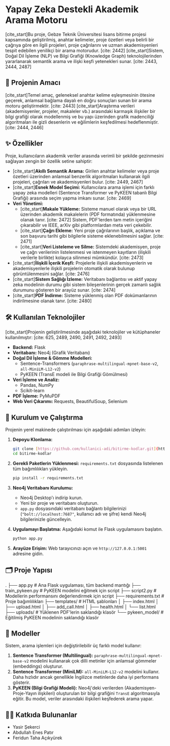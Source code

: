 # Yapay Zeka Destekli Akademik Arama Motoru

[cite_start]Bu proje, Gebze Teknik Üniversitesi lisans bitirme projesi kapsamında geliştirilmiş, anahtar kelimeler, proje özetleri veya belirli bir çağrıya göre en ilgili projeleri, proje çağrılarını ve uzman akademisyenleri tespit edebilen yenilikçi bir arama motorudur. [cite: 2442] [cite_start]Sistem, Doğal Dil İşleme (NLP) ve Bilgi Grafiği (Knowledge Graph) teknolojilerinden yararlanarak semantik arama ve ilişki keşfi yetenekleri sunar. [cite: 2443, 2444, 2487]

## 🎯 Projenin Amacı

[cite_start]Temel amaç, geleneksel anahtar kelime eşleşmesinin ötesine geçerek, anlamsal bağlama dayalı en doğru sonuçları sunan bir arama motoru geliştirmektir. [cite: 2443] [cite_start]Araştırma verileri (akademisyenler, projeler, makaleler vb.) arasındaki karmaşık ilişkiler bir bilgi grafiği olarak modellenmiş ve bu yapı üzerinden grafik madenciliği algoritmaları ile gizli desenlerin ve eğilimlerin keşfedilmesi hedeflenmiştir. [cite: 2444, 2446]

## ✨ Özellikler

Proje, kullanıcıların akademik veriler arasında verimli bir şekilde gezinmesini sağlayan zengin bir özellik setine sahiptir:

* [cite_start]**Akıllı Semantik Arama:** Girilen anahtar kelimeler veya proje özetleri üzerinden anlamsal benzerlik algoritmaları kullanarak ilgili projeleri, çağrıları ve akademisyenleri bulur. [cite: 2449, 2467]
* [cite_start]**Esnek Model Seçimi:** Kullanıcılara arama işlemi için farklı yapay zeka modelleri (Sentence Transformer ve PyKEEN tabanlı Bilgi Grafiği) arasında seçim yapma imkanı sunar. [cite: 2469]
* **Veri Yönetimi:**
    * [cite_start]**Makale Yükleme:** Sisteme manuel olarak veya bir URL üzerinden akademik makalelerin (PDF formatında) yüklenmesine olanak tanır. [cite: 2472] Sistem, PDF'lerden tam metin içeriğini çıkarabilir ve IEEE, arXiv gibi platformlardan meta veri çekebilir.
    * [cite_start]**Çağrı Ekleme:** Yeni proje çağrılarının başlık, açıklama ve son başvuru tarihi gibi bilgilerle sisteme eklenebilmesini sağlar. [cite: 2471]
    * [cite_start]**Veri Listeleme ve Silme:** Sistemdeki akademisyen, proje ve çağrı verilerinin listelenmesi ve istenmeyen kayıtların (ilişkili verilerle birlikte) kolayca silinmesi mümkündür. [cite: 2473]
* [cite_start]**İlişkili İçerik Keşfi:** Projelerle ilişkili akademisyenlerin ve akademisyenlerle ilişkili projelerin otomatik olarak bulunup görüntülenmesini sağlar. [cite: 2476]
* [cite_start]**Sistem Sağlığı İzleme:** Veritabanı bağlantısı ve aktif yapay zeka modelinin durumu gibi sistem bileşenlerinin gerçek zamanlı sağlık durumunu gösteren bir arayüz sunar. [cite: 2474]
* [cite_start]**PDF İndirme:** Sisteme yüklenmiş olan PDF dokümanlarının indirilmesine olanak tanır. [cite: 2480]

## 🛠️ Kullanılan Teknolojiler

[cite_start]Projenin geliştirilmesinde aşağıdaki teknolojiler ve kütüphaneler kullanılmıştır: [cite: 625, 2489, 2490, 2491, 2492, 2493]

* **Backend:** Flask
* **Veritabanı:** Neo4j (Grafik Veritabanı)
* **Doğal Dil İşleme & Gömme Modelleri:**
    * Sentence-Transformers (`paraphrase-multilingual-mpnet-base-v2`, `all-MiniLM-L12-v2`)
    * PyKEEN (TransE modeli ile Bilgi Grafiği Gömülmesi)
* **Veri İşleme ve Analiz:**
    * Pandas, NumPy
    * Scikit-learn
* **PDF İşleme:** PyMuPDF
* **Web Veri Çıkarımı:** Requests, BeautifulSoup, Selenium

## 🚀 Kurulum ve Çalıştırma

Projenin yerel makinede çalıştırılması için aşağıdaki adımları izleyin:

1.  **Depoyu Klonlama:**
    ```bash
    git clone [https://github.com/kullanici-adi/bitirme-kodlar.git](https://github.com/kullanici-adi/bitirme-kodlar.git)
    cd bitirme-kodlar
    ```

2.  **Gerekli Paketlerin Yüklenmesi:**
    `requirements.txt` dosyasında listelenen tüm bağımlılıkları yükleyin.
    ```bash
    pip install -r requirements.txt
    ```

3.  **Neo4j Veritabanı Kurulumu:**
    * Neo4j Desktop'ı indirip kurun.
    * Yeni bir proje ve veritabanı oluşturun.
    * `app.py` dosyasındaki veritabanı bağlantı bilgilerinizi (`"bolt://localhost:7687"`, kullanıcı adı ve şifre) kendi Neo4j bilgilerinizle güncelleyin.

4.  **Uygulamayı Başlatma:**
    Aşağıdaki komut ile Flask uygulamasını başlatın.
    ```bash
    python app.py
    ```

5.  **Arayüze Erişim:**
    Web tarayıcınızı açın ve `http://127.0.0.1:5001` adresine gidin.

## 🗂️ Proje Yapısı
.
├── app.py                  # Ana Flask uygulaması, tüm backend mantığı
├── train_pykeen.py         # PyKEEN modelini eğitmek için script
├── script2.py              # Modellerin performansını değerlendirmek için script
├── requirements.txt        # Proje bağımlılıkları
├── templates/              # HTML şablonları
│   ├── index.html
│   ├── upload.html
│   ├── add_call.html
│   ├── health.html
│   └── list.html
├── uploads/                # Yüklenen PDF'lerin saklandığı klasör
└── pykeen_model/           # Eğitilmiş PyKEEN modelinin saklandığı klasör

## 🧠 Modeller

Sistem, arama işlemleri için değiştirilebilir üç farklı model kullanır:

1.  **Sentence Transformer (Multilingual):** `paraphrase-multilingual-mpnet-base-v2` modelini kullanarak çok dilli metinler için anlamsal gömmeler (embeddings) oluşturur.
2.  **Sentence Transformer (MiniLM):** `all-MiniLM-L12-v2` modelini kullanır. Daha hızlıdır ancak genellikle İngilizce metinlerde daha iyi performans gösterir.
3.  **PyKEEN (Bilgi Grafiği Modeli):** Neo4j'deki verilerden (Akademisyen-Proje-Yayın ilişkileri) oluşturulan bir bilgi grafiğini `TransE` algoritmasıyla eğitir. Bu model, veriler arasındaki ilişkileri keşfederek arama yapar.

## 🧑‍💻 Katkıda Bulunanlar

* Yasir Şekerci 
* Abdullah Enes Patır 
* Feridun Taha Açıkyürek 
